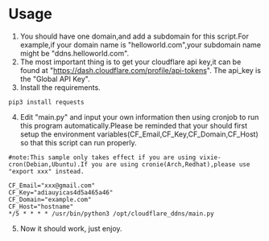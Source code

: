 # Usage

1. You should have one domain,and add a subdomain for this script.For example,if your domain name is "helloworld.com",your subdomain name might be "ddns.helloworld.com". 
2. The most important thing is to get your cloudflare api key,it can be found at "https://dash.cloudflare.com/profile/api-tokens". The api_key is the "Global API Key".
3. Install the requirements.
```
pip3 install requests
```

4. Edit "main.py" and input your own information then using cronjob to run this program automatically.Please be reminded that your should first setup the environment variables(CF_Email,CF_Key,CF_Domain,CF_Host) so that this script can run properly.
```
#note:This sample only takes effect if you are using vixie-cron(Debian,Ubuntu).If you are using cronie(Arch,Redhat),please use "export xxx" instead.

CF_Email="xxx@gmail.com"
CF_Key="adiauyicas4d5a465a46"
CF_Domain="example.com"
CF_Host="hostname"
*/5 * * * * /usr/bin/python3 /opt/cloudflare_ddns/main.py
```

5. Now it should work, just enjoy.
